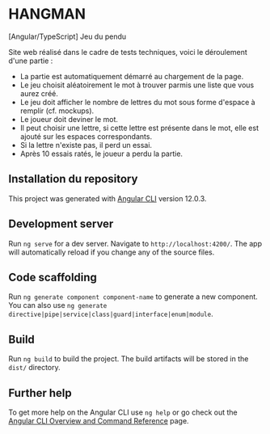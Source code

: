 # HANGMAN
[Angular/TypeScript] Jeu du pendu

Site web réalisé dans le cadre de tests techniques, voici le déroulement d'une partie :

* La partie est automatiquement démarré au chargement de la page.
* Le jeu choisit aléatoirement le mot à trouver parmis une liste que vous aurez créé.
* Le jeu doit afficher le nombre de lettres du mot sous forme d'espace à remplir (cf. mockups).
* Le joueur doit deviner le mot.
* Il peut choisir une lettre, si cette lettre est présente dans le mot, elle est ajouté sur les espaces correspondants.
* Si la lettre n'existe pas, il perd un essai.
* Après 10 essais ratés, le joueur a perdu la partie.

## Installation du repository

This project was generated with [Angular CLI](https://github.com/angular/angular-cli) version 12.0.3.

## Development server

Run `ng serve` for a dev server. Navigate to `http://localhost:4200/`. The app will automatically reload if you change any of the source files.

## Code scaffolding

Run `ng generate component component-name` to generate a new component. You can also use `ng generate directive|pipe|service|class|guard|interface|enum|module`.

## Build

Run `ng build` to build the project. The build artifacts will be stored in the `dist/` directory.

## Further help

To get more help on the Angular CLI use `ng help` or go check out the [Angular CLI Overview and Command Reference](https://angular.io/cli) page.

